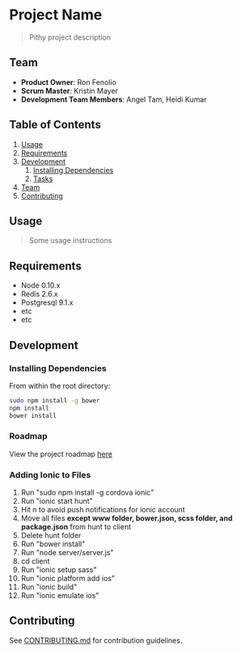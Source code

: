 # Project Name

> Pithy project description

## Team

  - __Product Owner__: Ron Fenolio
  - __Scrum Master__: Kristin Mayer
  - __Development Team Members__: Angel Tam, Heidi Kumar

## Table of Contents

1. [Usage](#Usage)
1. [Requirements](#requirements)
1. [Development](#development)
    1. [Installing Dependencies](#installing-dependencies)
    1. [Tasks](#tasks)
1. [Team](#team)
1. [Contributing](#contributing)

## Usage

> Some usage instructions

## Requirements

- Node 0.10.x
- Redis 2.6.x
- Postgresql 9.1.x
- etc
- etc

## Development

### Installing Dependencies

From within the root directory:

```sh
sudo npm install -g bower
npm install
bower install
```

### Roadmap

View the project roadmap [here](https://github.com/jocular-jaguars/Thesis/issues)

### Adding Ionic to Files

1. Run "sudo npm install -g cordova ionic"
1. Run "ionic start hunt"
1. Hit n to avoid push notifications for ionic account
1. Move all files **except www folder, bower.json, scss folder, and package.json** from hunt to client
1. Delete hunt folder
1. Run "bower install"
1. Run "node server/server.js"
1. cd client
1. Run "ionic setup sass"
1. Run "ionic platform add ios"
1. Run "ionic build"
1. Run "ionic emulate ios"

## Contributing

See [CONTRIBUTING.md](CONTRIBUTING.md) for contribution guidelines.

